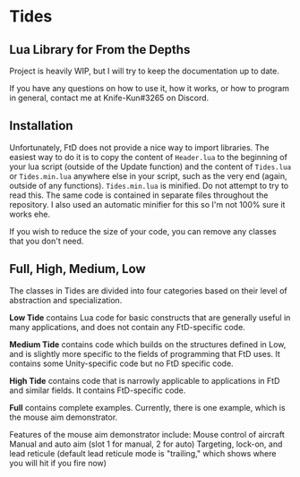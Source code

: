 # Tides
## Lua Library for From the Depths

Project is heavily WIP, but I will try to keep the documentation up to date.

If you have any questions on how to use it, how it works, or how to program in general, contact me at Knife-Kun#3265 on Discord.

## Installation

Unfortunately, FtD does not provide a nice way to import libraries. The easiest way to do it is to copy the content of `Header.lua` to the beginning of your lua script (outside of the Update function) and the content of `Tides.lua` or `Tides.min.lua` anywhere else in your script, such as the very end (again, outside of any functions). `Tides.min.lua` is minified. Do not attempt to try to read this. The same code is contained in separate files throughout the repository. I also used an automatic minifier for this so I'm not 100% sure it works ehe.

If you wish to reduce the size of your code, you can remove any classes that you don't need.

## Full, High, Medium, Low

The classes in Tides are divided into four categories based on their level of abstraction and specialization.

**Low Tide** contains Lua code for basic constructs that are generally useful in many applications, and does not contain any FtD-specific code.

**Medium Tide** contains code which builds on the structures defined in Low, and is slightly more specific to the fields of programming that FtD uses. It contains some Unity-specific code but no FtD specific code.

**High Tide** contains code that is narrowly applicable to applications in FtD and similar fields. It contains FtD-specific code.

**Full** contains complete examples. Currently, there is one example, which is the mouse aim demonstrator.

Features of the mouse aim demonstrator include:
Mouse control of aircraft
Manual and auto aim (slot 1 for manual, 2 for auto)
Targeting, lock-on, and lead reticule (default lead reticule mode is "trailing," which shows where you will hit if you fire now)